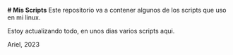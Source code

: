 **# Mis Scripts**
Este repositorio va a contener algunos de los scripts que uso en mi linux.

Estoy actualizando todo, en unos dias varios scripts aqui.

Ariel, 2023

